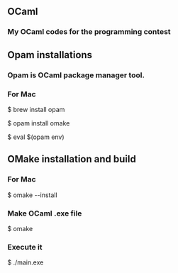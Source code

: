 <link rel="stylesheet" href="https://cdn.jsdelivr.net/npm/github-markdown-css@3.0.1/github-markdown.min.css">

<article class="markdown-body">
<h1> OCaml </h1>
<h3> My OCaml codes for the programming contest </h3>

<h2> Opam installations </h2>
<h3 class="opam"> Opam is OCaml package manager tool. </h3>
<h3 class="opam"> For Mac </h3>
<p> $ brew install opam </p>
<p> $ opam install omake </p>
<p> $ eval $(opam env) </p>

<h2> OMake installation and build </h2>
<h3 class="omake"> For Mac </h3>
<p> $ omake --install </p>
<h3 class="omake"> Make OCaml .exe file </h3>
<p> $ omake </p>
<h3 class="omake"> Execute it </h3>
<p> $ ./main.exe </p>
</article>
